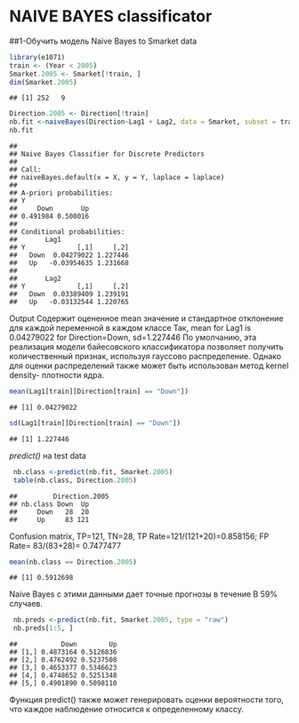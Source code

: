 NAIVE BAYES classificator
================

\##1-Обучить модель Naive Bayes to Smarket data

``` r
library(e1071)
train <- (Year < 2005)
Smarket.2005 <- Smarket[!train, ]
dim(Smarket.2005)
```

    ## [1] 252   9

``` r
Direction.2005 <- Direction[!train]
nb.fit <-naiveBayes(Direction~Lag1 + Lag2, data = Smarket, subset = train)
nb.fit
```

    ## 
    ## Naive Bayes Classifier for Discrete Predictors
    ## 
    ## Call:
    ## naiveBayes.default(x = X, y = Y, laplace = laplace)
    ## 
    ## A-priori probabilities:
    ## Y
    ##     Down       Up 
    ## 0.491984 0.508016 
    ## 
    ## Conditional probabilities:
    ##       Lag1
    ## Y             [,1]     [,2]
    ##   Down  0.04279022 1.227446
    ##   Up   -0.03954635 1.231668
    ## 
    ##       Lag2
    ## Y             [,1]     [,2]
    ##   Down  0.03389409 1.239191
    ##   Up   -0.03132544 1.220765

Output Содержит оцененное mean значение и стандартное отклонение для
каждой переменной в каждом классе Так, mean for Lag1 is 0.04279022 for
Direction=Down, sd=1.227446 По умолчанию, эта реализация модели
байесовского классификатора позволяет получить количественный признак,
используя гауссово распределение. Однако для оценки распределений также
может быть использован метод kernel density- плотности ядра.

``` r
mean(Lag1[train][Direction[train] == "Down"])
```

    ## [1] 0.04279022

``` r
sd(Lag1[train][Direction[train] == "Down"])
```

    ## [1] 1.227446

*predict()* на test data

``` r
 nb.class <-predict(nb.fit, Smarket.2005)
 table(nb.class, Direction.2005)
```

    ##         Direction.2005
    ## nb.class Down  Up
    ##     Down   28  20
    ##     Up     83 121

Confusion matrix, TP=121, TN=28, TP Rate=121/(121+20)=0.858156; FP Rate=
83/(83+28)= 0.7477477

``` r
mean(nb.class == Direction.2005)
```

    ## [1] 0.5912698

Naive Bayes с этими данными дает точные прогнозы в течение В 59%
случаев.

``` r
 nb.preds <-predict(nb.fit, Smarket.2005, type = "raw")
 nb.preds[1:5, ]
```

    ##           Down        Up
    ## [1,] 0.4873164 0.5126836
    ## [2,] 0.4762492 0.5237508
    ## [3,] 0.4653377 0.5346623
    ## [4,] 0.4748652 0.5251348
    ## [5,] 0.4901890 0.5098110

Функция predict() также может генерировать оценки вероятности того, что
каждое наблюдение относится к определенному классу.
